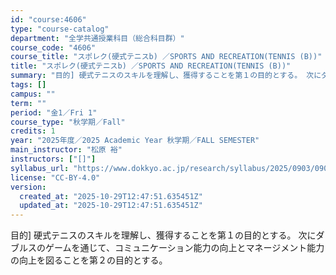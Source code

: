 ```yaml
---
id: "course:4606"
type: "course-catalog"
department: "全学共通授業科目（総合科目群）"
course_code: "4606"
course_title: "スポレク(硬式テニスb) ／SPORTS AND RECREATION(TENNIS (B))"
title: "スポレク(硬式テニスb) ／SPORTS AND RECREATION(TENNIS (B))"
summary: "目的] 硬式テニスのスキルを理解し、獲得することを第１の目的とする。 次にダブルスのゲームを通じて、コミュニケーション能力の向上とマネージメント能力の向上を図ることを第２の目的とする。"
tags: []
campus: ""
term: ""
period: "金1／Fri 1"
course_type: "秋学期／Fall"
credits: 1
year: "2025年度／2025 Academic Year 秋学期／FALL SEMESTER"
main_instructor: "松原 裕"
instructors: ["[]"]
syllabus_url: "https://www.dokkyo.ac.jp/research/syllabus/2025/0903/0903_04606_ja_JP.html"
license: "CC-BY-4.0"
version:
  created_at: "2025-10-29T12:47:51.635451Z"
  updated_at: "2025-10-29T12:47:51.635451Z"
---
```

目的] 硬式テニスのスキルを理解し、獲得することを第１の目的とする。 次にダブルスのゲームを通じて、コミュニケーション能力の向上とマネージメント能力の向上を図ることを第２の目的とする。
